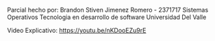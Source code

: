 Parcial hecho por:
Brandon Stiven Jimenez Romero - 2371717
Sistemas Operativos
Tecnologia en desarrollo de software
Universidad Del Valle

Video Explicativo: https://youtu.be/nKDooEZu9rE
